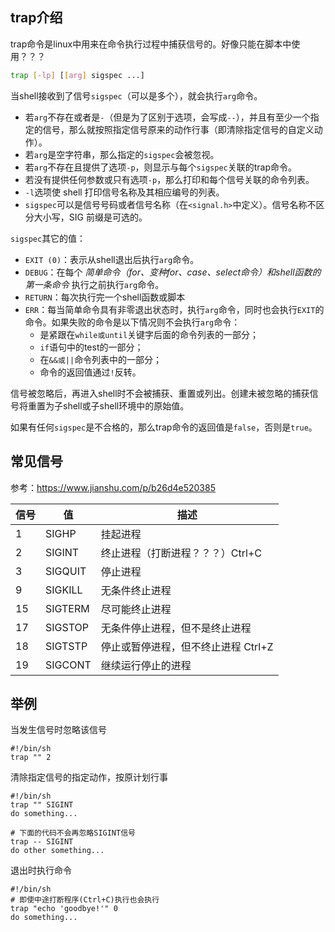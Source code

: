 ## trap介绍

trap命令是linux中用来在命令执行过程中捕获信号的。好像只能在脚本中使用？？？

```bash
trap [-lp] [[arg] sigspec ...]
```

当shell接收到了信号`sigspec`（可以是多个），就会执行`arg`命令。

- 若`arg`不存在或者是`-`（但是为了区别于选项，会写成`--`），并且有至少一个指定的信号，那么就按照指定信号原来的动作行事（即清除指定信号的自定义动作）。
- 若`arg`是空字符串，那么指定的`sigspec`会被忽视。
- 若`arg`不存在且提供了选项`-p`，则显示与每个`sigspec`关联的trap命令。
- 若没有提供任何参数或只有选项`-p`，那么打印和每个信号关联的命令列表。
- `-l`选项使 shell 打印信号名称及其相应编号的列表。
- `sigspec`可以是信号号码或者信号名称（在`<signal.h>`中定义）。信号名称不区分大小写，SIG 前缀是可选的。

`sigspec`其它的值：

- `EXIT (0)`：表示从shell退出后执行`arg`命令。
- `DEBUG`：在每个 *简单命令（for、变种for、case、select命令）和shell函数的第一条命令* 执行之前执行`arg`命令。
- `RETURN`：每次执行完一个shell函数或脚本
- `ERR`：每当简单命令具有非零退出状态时，执行`arg`命令，同时也会执行`EXIT`的命令。如果失败的命令是以下情况则不会执行`arg`命令：
    - 是紧跟在`while或until`关键字后面的命令列表的一部分；
    - `if`语句中的test的一部分；
    - 在`&&或||`命令列表中的一部分；
    - 命令的返回值通过`!`反转。

信号被忽略后，再进入shell时不会被捕获、重置或列出。创建未被忽略的捕获信号将重置为子shell或子shell环境中的原始值。

如果有任何`sigspec`是不合格的，那么trap命令的返回值是`false`，否则是`true`。

## 常见信号

参考：https://www.jianshu.com/p/b26d4e520385

| 信号 | 值      | 描述                                |
| ---- | ------- | ----------------------------------- |
| 1    | SIGHP   | 挂起进程                            |
| 2    | SIGINT  | 终止进程（打断进程？？？）Ctrl+C    |
| 3    | SIGQUIT | 停止进程                            |
| 9    | SIGKILL | 无条件终止进程                      |
| 15   | SIGTERM | 尽可能终止进程                      |
| 17   | SIGSTOP | 无条件停止进程，但不是终止进程      |
| 18   | SIGTSTP | 停止或暂停进程，但不终止进程 Ctrl+Z |
| 19   | SIGCONT | 继续运行停止的进程                  |

## 举例

当发生信号时忽略该信号

```shell
#!/bin/sh
trap "" 2
```

清除指定信号的指定动作，按原计划行事

```shell
#!/bin/sh
trap "" SIGINT
do something...

# 下面的代码不会再忽略SIGINT信号
trap -- SIGINT
do other something...
```

退出时执行命令

```shell
#!/bin/sh
# 即使中途打断程序(Ctrl+C)执行也会执行
trap "echo 'goodbye!'" 0
do something...
```

